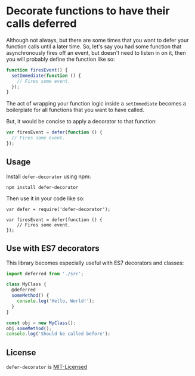 # Decorate functions to have their calls deferred

Although not always, but there are some times that you want to defer your function calls until a later time. So, let's say you had some function that asynchronously fires off an event, but doesn't need to listen in on it, then you will probably define the function like so:

```javascript
function firesEvent() {
  setImmediate(function () {
    // Fires some event.
  });
}
```

The act of wrapping your function logic inside a `setImmediate` becomes a boilerplate for all functions that you want to have called.

But, it would be concise to apply a decorator to that function:

```javascript
var firesEvent = defer(function () {
  // Fires some event.
});
```

## Usage

Install `defer-decorator` using npm:

```
npm install defer-decorator
```

Then use it in your code like so:

```
var defer = require('defer-decorator');

var firesEvent = defer(function () {
    // Fires some event.
});
```

## Use with ES7 decorators

This library becomes especially useful with ES7 decorators and classes:

```javascript
import deferred from './src';

class MyClass {
  @deferred
  someMethod() {
    console.log('Hello, World!');
  }
}

const obj = new MyClass();
obj.someMethod();
console.log('Should be called before');
```

## License

`defer-decorator` is [MIT-Licensed](https://github.com/shovon/defer-decorator/blob/master/LICENSE)